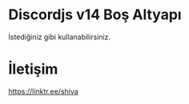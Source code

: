 # Discordjs v14 Boş Altyapı

İstediğiniz gibi kullanabilirsiniz.

# İletişim

https://linktr.ee/shiva
